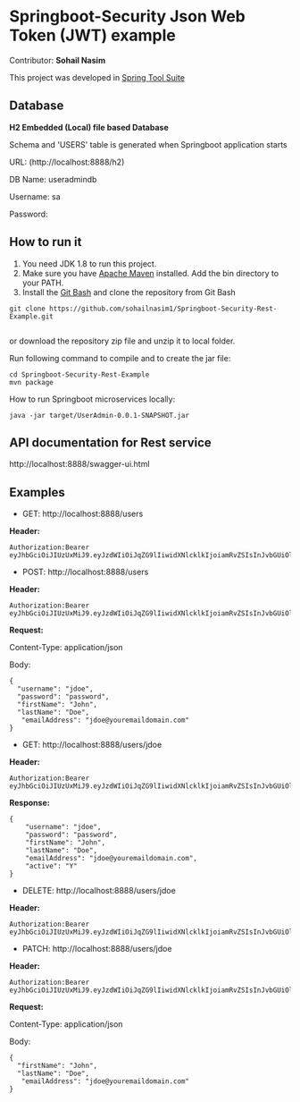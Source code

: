 # Springboot-Security Json Web Token (JWT) example
Contributor: **Sohail Nasim**

This project was developed in [Spring Tool Suite](http://spring.io/tools/sts)

## Database

**H2  Embedded (Local) file based Database**

Schema and 'USERS' table is generated when Springboot application starts

URL: (http://localhost:8888/h2)

DB Name: useradmindb

Username: sa

Password:


## How to run it
1. You need JDK 1.8 to run this project.
2. Make sure you have [Apache Maven](https://maven.apache.org/download.cgi) installed. Add the bin directory to your PATH.
3. Install the [Git Bash](https://git-scm.com/download) and clone the repository
 from Git Bash
 
```
git clone https://github.com/sohailnasim1/Springboot-Security-Rest-Example.git
 
```

 or download the repository zip file and unzip it to local folder.

Run following command to compile and to create the jar file:

```
cd Springboot-Security-Rest-Example
mvn package

```

How to run Springboot microservices locally:

```
java -jar target/UserAdmin-0.0.1-SNAPSHOT.jar
```

## API documentation for Rest service
http://localhost:8888/swagger-ui.html

## Examples

* GET: http://localhost:8888/users

**Header:**

```
Authorization:Bearer eyJhbGciOiJIUzUxMiJ9.eyJzdWIiOiJqZG9lIiwidXNlcklkIjoiamRvZSIsInJvbGUiOlsiYWRtaW4iLCJ1c2VyIl0sImV4cCI6MTg2NTk3MDY5MywiaWF0IjoxNTUwMzUxNDkzLCJqdGkiOiI2OTc0N2EwYy01MGYxLTQ3ZDctOWNlYS1hZGFkNGY2Yjg5ZWQifQ.airDwI93k_y8CPrAKgfuzDLAx5pv9x4co0Web4FX3N4shHn_NhZEGSx1Uk8cPFPxAfcyr9DKyhrBCi5LTUPniw

```

* POST: http://localhost:8888/users

**Header:**

```
Authorization:Bearer eyJhbGciOiJIUzUxMiJ9.eyJzdWIiOiJqZG9lIiwidXNlcklkIjoiamRvZSIsInJvbGUiOlsiYWRtaW4iLCJ1c2VyIl0sImV4cCI6MTg2NTk3MDY5MywiaWF0IjoxNTUwMzUxNDkzLCJqdGkiOiI2OTc0N2EwYy01MGYxLTQ3ZDctOWNlYS1hZGFkNGY2Yjg5ZWQifQ.airDwI93k_y8CPrAKgfuzDLAx5pv9x4co0Web4FX3N4shHn_NhZEGSx1Uk8cPFPxAfcyr9DKyhrBCi5LTUPniw

```

**Request:**

Content-Type: application/json

Body:

```
{
  "username": "jdoe",
  "password": "password",
  "firstName": "John",
  "lastName": "Doe",
   "emailAddress": "jdoe@youremaildomain.com"
}
```

* GET: http://localhost:8888/users/jdoe

**Header:**

```
Authorization:Bearer eyJhbGciOiJIUzUxMiJ9.eyJzdWIiOiJqZG9lIiwidXNlcklkIjoiamRvZSIsInJvbGUiOlsiYWRtaW4iLCJ1c2VyIl0sImV4cCI6MTg2NTk3MDY5MywiaWF0IjoxNTUwMzUxNDkzLCJqdGkiOiI2OTc0N2EwYy01MGYxLTQ3ZDctOWNlYS1hZGFkNGY2Yjg5ZWQifQ.airDwI93k_y8CPrAKgfuzDLAx5pv9x4co0Web4FX3N4shHn_NhZEGSx1Uk8cPFPxAfcyr9DKyhrBCi5LTUPniw

```

**Response:**
	
```
{
    "username": "jdoe",
    "password": "password",
    "firstName": "John",
    "lastName": "Doe",
    "emailAddress": "jdoe@youremaildomain.com",
    "active": "Y"
}
```

* DELETE: http://localhost:8888/users/jdoe

**Header:**

```
Authorization:Bearer eyJhbGciOiJIUzUxMiJ9.eyJzdWIiOiJqZG9lIiwidXNlcklkIjoiamRvZSIsInJvbGUiOlsiYWRtaW4iLCJ1c2VyIl0sImV4cCI6MTg2NTk3MDY5MywiaWF0IjoxNTUwMzUxNDkzLCJqdGkiOiI2OTc0N2EwYy01MGYxLTQ3ZDctOWNlYS1hZGFkNGY2Yjg5ZWQifQ.airDwI93k_y8CPrAKgfuzDLAx5pv9x4co0Web4FX3N4shHn_NhZEGSx1Uk8cPFPxAfcyr9DKyhrBCi5LTUPniw

```


* PATCH: http://localhost:8888/users/jdoe

**Header:**

```
Authorization:Bearer eyJhbGciOiJIUzUxMiJ9.eyJzdWIiOiJqZG9lIiwidXNlcklkIjoiamRvZSIsInJvbGUiOlsiYWRtaW4iLCJ1c2VyIl0sImV4cCI6MTg2NTk3MDY5MywiaWF0IjoxNTUwMzUxNDkzLCJqdGkiOiI2OTc0N2EwYy01MGYxLTQ3ZDctOWNlYS1hZGFkNGY2Yjg5ZWQifQ.airDwI93k_y8CPrAKgfuzDLAx5pv9x4co0Web4FX3N4shHn_NhZEGSx1Uk8cPFPxAfcyr9DKyhrBCi5LTUPniw

```


**Request:**

Content-Type: application/json

Body:

```
{
  "firstName": "John",
  "lastName": "Doe",
   "emailAddress": "jdoe@youremaildomain.com"
}

```